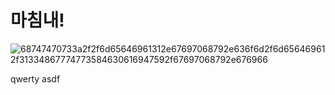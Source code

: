 # 마침내!

![68747470733a2f2f6d65646961312e67697068792e636f6d2f6d656469612f31334867774773584630616947592f67697068792e676966](https://github.com/user-attachments/assets/56d9855f-e18c-4689-b67f-3196e0c50c68)

qwerty
asdf
